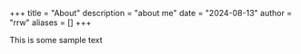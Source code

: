 +++
title = "About"
description = "about me"
date = "2024-08-13"
author = "rrw"
aliases = []
+++

This is some sample text
